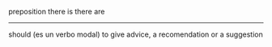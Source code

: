 preposition
there is
there are

----
should (es un verbo modal)
to give advice, a recomendation or a suggestion
